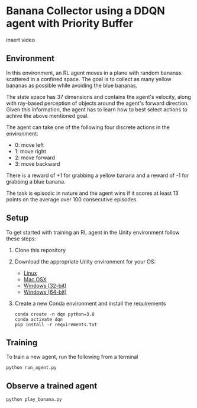 # Banana Collector using a DDQN agent with Priority Buffer

insert video

## Environment

In this environment, an RL agent moves in a plane with random bananas scattered in a confined space. The goal is to collect as many yellow bananas as possible while avoiding the blue bananas.

The state space has 37 dimensions and contains the agent's velocity, along with ray-based perception of objects around the agent's forward direction. Given this information, the agent has to learn how to best select actions to achive the above mentioned goal.

The agent can take one of the following four discrete actions in the environment:

* 0: move left
* 1: move right
* 2: move forward
* 3: move backward

There is a reward of +1 for grabbing a yellow banana and a reward of -1 for grabbing a blue banana.

The task is episodic in nature and the agent wins if it scores at least 13 points on the average over 100 consecutive episodes.


## Setup

To get started with training an RL agent in the Unity environment follow these steps:

1. Clone this repository
1. Download the appropriate Unity environment for your OS:

    * [Linux](https://s3-us-west-1.amazonaws.com/udacity-drlnd/P1/Banana/Banana_Linux.zip)
    * [Mac OSX](https://s3-us-west-1.amazonaws.com/udacity-drlnd/P1/Banana/Banana.app.zip)
    * [Windows (32-bit)](https://s3-us-west-1.amazonaws.com/udacity-drlnd/P1/Banana/Banana_Windows_x86.zip)
    * [Windows (64-bit)](https://s3-us-west-1.amazonaws.com/udacity-drlnd/P1/Banana/Banana_Windows_x86_64.zip)
1. Create a new Conda environment and install the requirements
    ```
    conda create -n dqn python=3.8
    conda activate dqn
    pip install -r requirements.txt
    ```
## Training
To train a new agent, run the following from a terminal
```
python run_agent.py
```

## Observe a trained agent
```
python play_banana.py
```
